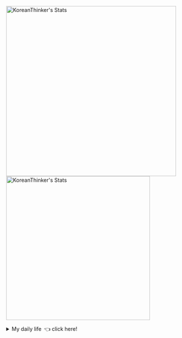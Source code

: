 <p  >
  <a target="_blank" href="https://github-readme-stats.vercel.app/api/wakatime?username=KoreanThinker&layout=compact&theme=dark&hide_border=true&langs_count=32" >
    <img width="455px"  src="https://github-readme-stats.vercel.app/api/wakatime?username=KoreanThinker&layout=compact&theme=dark&hide_border=true&langs_count=6" alt="KoreanThinker's Stats" /> 
  </a>
    <img width="385px" src="https://github-readme-stats.vercel.app/api?username=KoreanThinker&theme=dark&hide_border=true&count_private=true" alt="KoreanThinker's Stats" />
</p>
<details>
<summary>My daily life 👈 click here!</summary>
 
    
<!--START_SECTION:waka-->
**I'm a Night 🦉** 

```text
🌞 Morning    17 commits     ░░░░░░░░░░░░░░░░░░░░░░░░░   1.6% 
🌆 Daytime    349 commits    ████████░░░░░░░░░░░░░░░░░   32.89% 
🌃 Evening    597 commits    ██████████████░░░░░░░░░░░   56.27% 
🌙 Night      98 commits     ██░░░░░░░░░░░░░░░░░░░░░░░   9.24%

```
📅 **I'm Most Productive on Wednesday** 

```text
Monday       174 commits    ████░░░░░░░░░░░░░░░░░░░░░   16.4% 
Tuesday      168 commits    ████░░░░░░░░░░░░░░░░░░░░░   15.83% 
Wednesday    177 commits    ████░░░░░░░░░░░░░░░░░░░░░   16.68% 
Thursday     176 commits    ████░░░░░░░░░░░░░░░░░░░░░   16.59% 
Friday       146 commits    ███░░░░░░░░░░░░░░░░░░░░░░   13.76% 
Saturday     124 commits    ███░░░░░░░░░░░░░░░░░░░░░░   11.69% 
Sunday       96 commits     ██░░░░░░░░░░░░░░░░░░░░░░░   9.05%

```


📊 **This Week I Spent My Time On** 

```text
⌚︎ Time Zone: Asia/Seoul

🐱‍💻 Projects: 
gilberto                 14 hrs 3 mins       ██████████████████░░░░░░░   73.6% 
pires                    3 hrs 49 mins       █████░░░░░░░░░░░░░░░░░░░░   20.07% 
homepage                 1 hr 12 mins        █░░░░░░░░░░░░░░░░░░░░░░░░   6.33%

```


 Last Updated on 07/10/2021
<!--END_SECTION:waka-->
</details>
